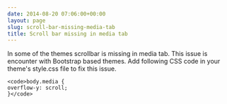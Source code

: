 ```yaml
---
date: 2014-08-20 07:06:00+00:00
layout: page
slug: scroll-bar-missing-media-tab
title: Scroll bar missing in media tab
---
```


In some of the themes scrollbar is missing in media tab. This issue is encounter with Bootstrap based themes. Add following CSS code in your theme's style.css file to fix this issue.

    
    <code>body.media {
    overflow-y: scroll;
    }</code>
